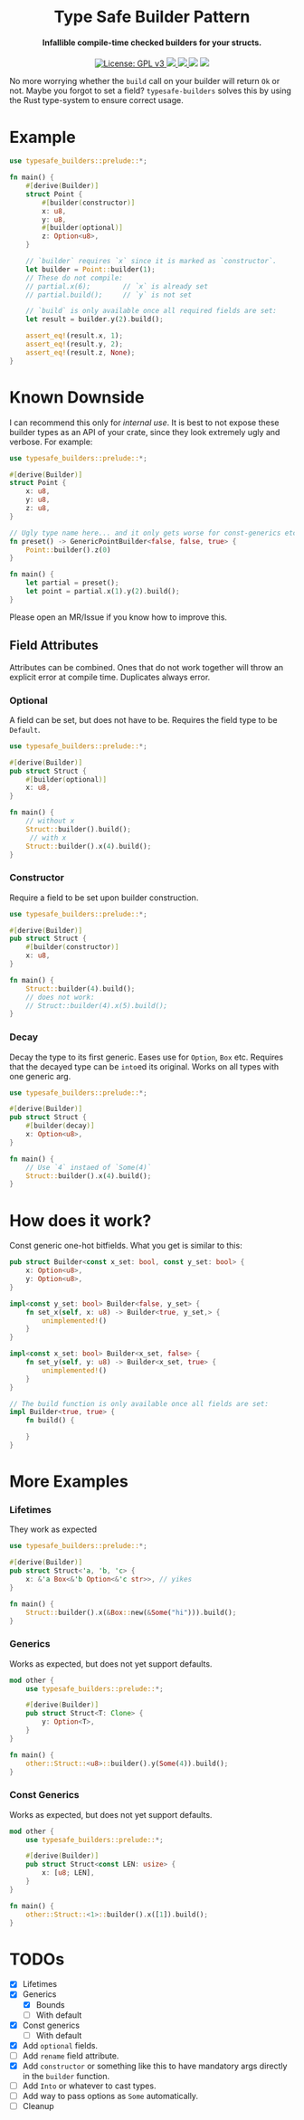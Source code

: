 <h1 align="center"><br>
    Type Safe Builder Pattern
<br></h1>

<h4 align="center">Infallible compile-time checked builders for your structs.</h4>

<p align="center">
  <a href="https://www.gnu.org/licenses/gpl-3.0">
    <img src="https://img.shields.io/badge/License-GPL%20v3-blue.svg" alt="License: GPL v3">
  </a>
  <a href="https://crates.io/crates/typesafe-builders">
    <img src="https://img.shields.io/crates/v/typesafe-builders"/>
  </a>
  <a href="https://docs.rs/crate/typesafe-builders">
  	<img src="https://img.shields.io/docsrs/typesafe-builders"/>
  </a>
  <img src="https://img.shields.io/badge/MSRV-1.65-green"/>
  <a href="https://github.com/ggwpez/typesafe-builders/actions/workflows/rust.yml">
  	<img src="https://github.com/ggwpez/typesafe-builders/actions/workflows/rust.yml/badge.svg"/>
  </a>
</p>

No more worrying whether the `build` call on your builder will return `Ok` or not. Maybe you forgot to set a field? `typesafe-builders` solves this by using the Rust type-system to ensure correct usage.

# Example

```rust
use typesafe_builders::prelude::*;

fn main() {
	#[derive(Builder)]
	struct Point {
		#[builder(constructor)]
		x: u8,
		y: u8,
		#[builder(optional)]
		z: Option<u8>,
	}

	// `builder` requires `x` since it is marked as `constructor`.
	let builder = Point::builder(1);
	// These do not compile:
	// partial.x(6); 		// `x` is already set
	// partial.build();		// `y` is not set

	// `build` is only available once all required fields are set:
	let result = builder.y(2).build();

	assert_eq!(result.x, 1);
	assert_eq!(result.y, 2);
	assert_eq!(result.z, None);
}
```


# Known Downside

I can recommend this only for *internal use*. It is best to not expose these builder types as an API of your crate, since they look extremely ugly and verbose. For example:

```rust
use typesafe_builders::prelude::*;

#[derive(Builder)]
struct Point {
	x: u8,
	y: u8,
	z: u8,
}

// Ugly type name here... and it only gets worse for const-generics etc.
fn preset() -> GenericPointBuilder<false, false, true> {
	Point::builder().z(0)
}

fn main() {
	let partial = preset();
	let point = partial.x(1).y(2).build();
}
```

Please open an MR/Issue if you know how to improve this.

## Field Attributes

Attributes can be combined. Ones that do not work together will throw an explicit error at compile time. Duplicates always error.

### Optional

A field can be set, but does not have to be. Requires the field type to be `Default`.

```rust
use typesafe_builders::prelude::*;

#[derive(Builder)]
pub struct Struct {
	#[builder(optional)]
	x: u8,
}

fn main() {
	// without x
	Struct::builder().build();
	 // with x
	Struct::builder().x(4).build();
}
```

### Constructor

Require a field to be set upon builder construction.

```rust
use typesafe_builders::prelude::*;

#[derive(Builder)]
pub struct Struct {
	#[builder(constructor)]
	x: u8,
}

fn main() {
	Struct::builder(4).build();
	// does not work:
	// Struct::builder(4).x(5).build();
}
```

### Decay

Decay the type to its first generic. Eases use for `Option`, `Box` etc. Requires that the decayed type can be `into`ed its original. Works on all types with one generic arg.

```rust
use typesafe_builders::prelude::*;

#[derive(Builder)]
pub struct Struct {
	#[builder(decay)]
	x: Option<u8>,
}

fn main() {
	// Use `4` instaed of `Some(4)`
	Struct::builder().x(4).build();
}
```

# How does it work?

Const generic one-hot bitfields. What you get is similar to this:

```rust
pub struct Builder<const x_set: bool, const y_set: bool> {
	x: Option<u8>,
	y: Option<u8>,
}

impl<const y_set: bool> Builder<false, y_set> {
    fn set_x(self, x: u8) -> Builder<true, y_set,> {
        unimplemented!()
    }
}

impl<const x_set: bool> Builder<x_set, false> {
    fn set_y(self, y: u8) -> Builder<x_set, true> {
        unimplemented!()
    }
}

// The build function is only available once all fields are set:
impl Builder<true, true> {
    fn build() {

    }
}
```

# More Examples

### Lifetimes

They work as expected

```rust
use typesafe_builders::prelude::*;

#[derive(Builder)]
pub struct Struct<'a, 'b, 'c> {
	x: &'a Box<&'b Option<&'c str>>, // yikes
}

fn main() {
	Struct::builder().x(&Box::new(&Some("hi"))).build();
}
```

### Generics

Works as expected, but does not yet support defaults.

```rust
mod other {
	use typesafe_builders::prelude::*;

	#[derive(Builder)]
	pub struct Struct<T: Clone> {
		y: Option<T>,
	}
}

fn main() {
	other::Struct::<u8>::builder().y(Some(4)).build();
}
```

### Const Generics

Works as expected, but does not yet support defaults.

```rust
mod other {
	use typesafe_builders::prelude::*;

	#[derive(Builder)]
	pub struct Struct<const LEN: usize> {
		x: [u8; LEN],
	}
}

fn main() {
	other::Struct::<1>::builder().x([1]).build();
}
```

# TODOs

- [x] Lifetimes
- [x] Generics
  - [x] Bounds
  - [ ] With default
- [x] Const generics
  - [ ] With default
- [x] Add `optional` fields.
- [ ] Add `rename` field attribute.
- [x] Add `constructor` or something like this to have mandatory args directly in the `builder` function.
- [ ] Add `Into` or whatever to cast types.
- [ ] Add way to pass options as `Some` automatically.
- [ ] Cleanup
